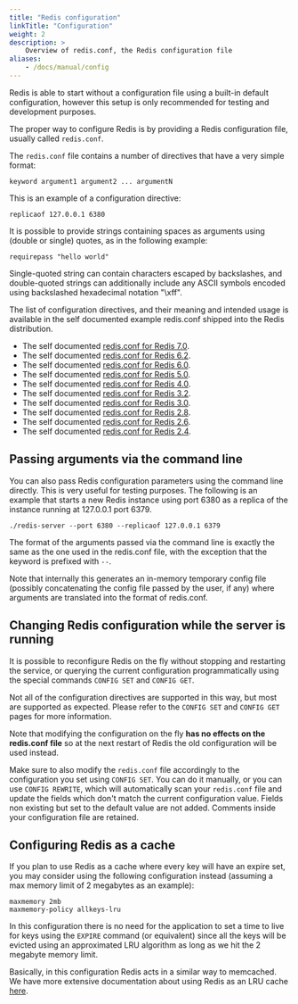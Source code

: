 ```yaml
---
title: "Redis configuration"
linkTitle: "Configuration"
weight: 2
description: >
    Overview of redis.conf, the Redis configuration file
aliases:
    - /docs/manual/config
---
```


Redis is able to start without a configuration file using a built-in default
configuration, however this setup is only recommended for testing and
development purposes.

The proper way to configure Redis is by providing a Redis configuration file,
usually called `redis.conf`.

The `redis.conf` file contains a number of directives that have a very simple
format:

    keyword argument1 argument2 ... argumentN

This is an example of a configuration directive:

    replicaof 127.0.0.1 6380

It is possible to provide strings containing spaces as arguments using
(double or single) quotes, as in the following example:

    requirepass "hello world"

Single-quoted string can contain characters escaped by backslashes, and
double-quoted strings can additionally include any ASCII symbols encoded using
backslashed hexadecimal notation "\\xff".

The list of configuration directives, and their meaning and intended usage
is available in the self documented example redis.conf shipped into the
Redis distribution.

* The self documented [redis.conf for Redis 7.0](https://raw.githubusercontent.com/redis/redis/7.0/redis.conf).
* The self documented [redis.conf for Redis 6.2](https://raw.githubusercontent.com/redis/redis/6.2/redis.conf).
* The self documented [redis.conf for Redis 6.0](https://raw.githubusercontent.com/redis/redis/6.0/redis.conf).
* The self documented [redis.conf for Redis 5.0](https://raw.githubusercontent.com/redis/redis/5.0/redis.conf).
* The self documented [redis.conf for Redis 4.0](https://raw.githubusercontent.com/redis/redis/4.0/redis.conf).
* The self documented [redis.conf for Redis 3.2](https://raw.githubusercontent.com/redis/redis/3.2/redis.conf).
* The self documented [redis.conf for Redis 3.0](https://raw.githubusercontent.com/redis/redis/3.0/redis.conf).
* The self documented [redis.conf for Redis 2.8](https://raw.githubusercontent.com/redis/redis/2.8/redis.conf).
* The self documented [redis.conf for Redis 2.6](https://raw.githubusercontent.com/redis/redis/2.6/redis.conf).
* The self documented [redis.conf for Redis 2.4](https://raw.githubusercontent.com/redis/redis/2.4/redis.conf).

Passing arguments via the command line
---

You can also pass Redis configuration parameters
using the command line directly. This is very useful for testing purposes.
The following is an example that starts a new Redis instance using port 6380
as a replica of the instance running at 127.0.0.1 port 6379.

    ./redis-server --port 6380 --replicaof 127.0.0.1 6379

The format of the arguments passed via the command line is exactly the same
as the one used in the redis.conf file, with the exception that the keyword
is prefixed with `--`.

Note that internally this generates an in-memory temporary config file
(possibly concatenating the config file passed by the user, if any) where
arguments are translated into the format of redis.conf.

Changing Redis configuration while the server is running
---

It is possible to reconfigure Redis on the fly without stopping and restarting
the service, or querying the current configuration programmatically using the
special commands `CONFIG SET` and `CONFIG GET`.

Not all of the configuration directives are supported in this way, but most
are supported as expected.
Please refer to the `CONFIG SET` and `CONFIG GET` pages for more information.

Note that modifying the configuration on the fly **has no effects on the
redis.conf file** so at the next restart of Redis the old configuration will
be used instead.

Make sure to also modify the `redis.conf` file accordingly to the configuration
you set using `CONFIG SET`.
You can do it manually, or you can use `CONFIG REWRITE`, which will automatically scan your `redis.conf` file and update the fields which don't match the current configuration value.
Fields non existing but set to the default value are not added.
Comments inside your configuration file are retained.

Configuring Redis as a cache
---

If you plan to use Redis as a cache where every key will have an
expire set, you may consider using the following configuration instead
(assuming a max memory limit of 2 megabytes as an example):

    maxmemory 2mb
    maxmemory-policy allkeys-lru

In this configuration there is no need for the application to set a
time to live for keys using the `EXPIRE` command (or equivalent) since
all the keys will be evicted using an approximated LRU algorithm as long
as we hit the 2 megabyte memory limit.

Basically, in this configuration Redis acts in a similar way to memcached.
We have more extensive documentation about using Redis as an LRU cache [here](/topics/lru-cache).
